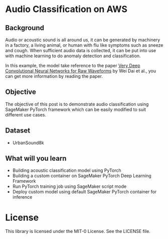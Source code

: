 # Audio Classification on AWS

## Background

Audio or acoustic sound is all around us, it can be generated by machinery in a factory,  a living animal, or human with flu like symptoms such as sneeze and cough. When sufficient audio data is collected, it can be put into use with machine learning to do anomaly detection and classification.

In this example, the model take reference to the paper [Very Deep Convolutional Neural Networks for Raw Waveforms](https://arxiv.org/abs/1610.00087) by Wei Dai et al., you can get more information by reading the paper.

## Objective

The objective of this post is to demonstrate audio classification using SageMaker PyTorch framework which can be easily modified to suit different use cases.

## Dataset

* UrbanSound8k

## What will you learn

- Building acoustic classification model using PyTorch
- Building a custom container on SageMaker PyTorch Deep Learning Framework
- Run PyTorch training job using SageMaker script mode
- Deploy custom model using default SageMaker PyTorch container for inference

# License

This library is licensed under the MIT-0 License. See the LICENSE file.
